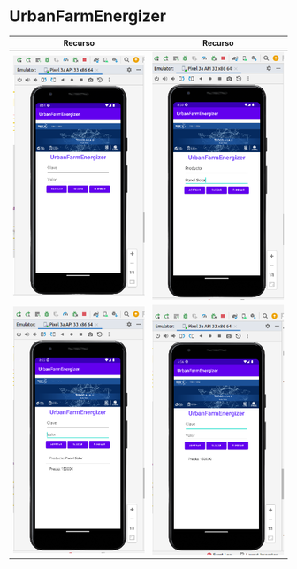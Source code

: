 # UrbanFarmEnergizer
|Recurso |Recurso|
|-------|-------|
|![imagen 1](img/1.png)|![imagen 2](img/2.png)|
|![imagen 3](img/3.png)|![imagen 4](img/4.png)|

